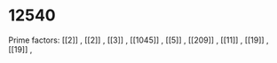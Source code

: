 # 12540

Prime factors: [[2]] , [[2]] , [[3]] , [[1045]] , [[5]] , [[209]] , [[11]] , [[19]] , [[19]] , 